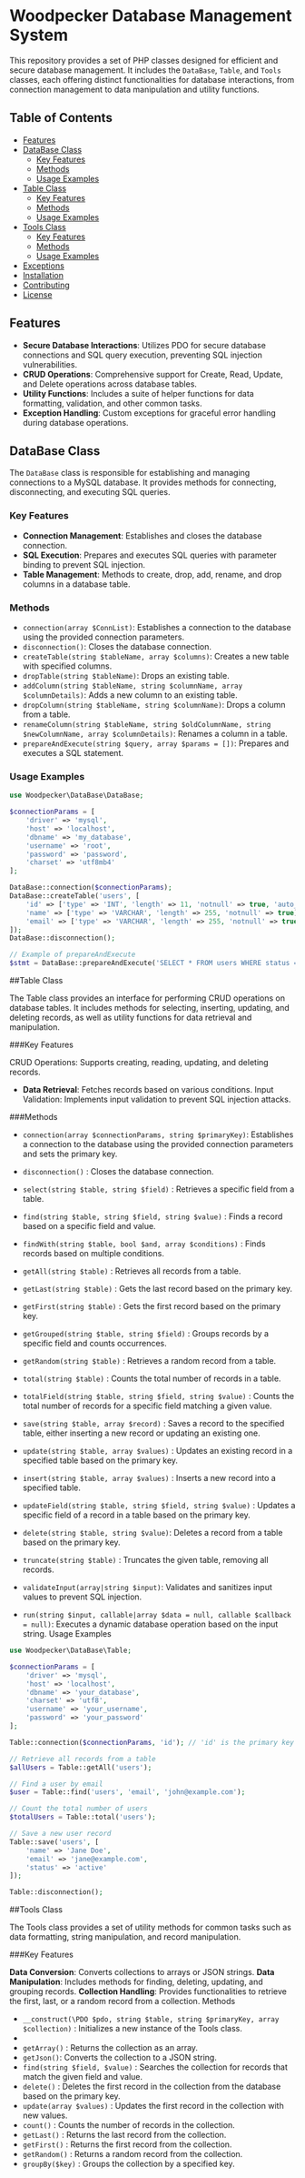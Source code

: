 # Woodpecker Database Management System

This repository provides a set of PHP classes designed for efficient and secure database management. It includes the `DataBase`, `Table`, and `Tools` classes, each offering distinct functionalities for database interactions, from connection management to data manipulation and utility functions.

## Table of Contents

- [Features](#features)
- [DataBase Class](#database-class)
    - [Key Features](#database-key-features)
    - [Methods](#database-methods)
    - [Usage Examples](#database-usage-examples)
- [Table Class](#table-class)
    - [Key Features](#table-key-features)
    - [Methods](#table-methods)
    - [Usage Examples](#table-usage-examples)
- [Tools Class](#tools-class)
    - [Key Features](#tools-key-features)
    - [Methods](#tools-methods)
    - [Usage Examples](#tools-usage-examples)
- [Exceptions](#exceptions)
- [Installation](#installation)
- [Contributing](#contributing)
- [License](#license)

## Features

- **Secure Database Interactions**: Utilizes PDO for secure database connections and SQL query execution, preventing SQL injection vulnerabilities.
- **CRUD Operations**: Comprehensive support for Create, Read, Update, and Delete operations across database tables.
- **Utility Functions**: Includes a suite of helper functions for data formatting, validation, and other common tasks.
- **Exception Handling**: Custom exceptions for graceful error handling during database operations.

## DataBase Class

The `DataBase` class is responsible for establishing and managing connections to a MySQL database. It provides methods for connecting, disconnecting, and executing SQL queries.

### Key Features

- **Connection Management**: Establishes and closes the database connection.
- **SQL Execution**: Prepares and executes SQL queries with parameter binding to prevent SQL injection.
- **Table Management**: Methods to create, drop, add, rename, and drop columns in a database table.

### Methods

- `connection(array $ConnList)`: Establishes a connection to the database using the provided connection parameters.
- `disconnection()`: Closes the database connection.
- `createTable(string $tableName, array $columns)`: Creates a new table with specified columns.
- `dropTable(string $tableName)`: Drops an existing table.
- `addColumn(string $tableName, string $columnName, array $columnDetails)`: Adds a new column to an existing table.
- `dropColumn(string $tableName, string $columnName)`: Drops a column from a table.
- `renameColumn(string $tableName, string $oldColumnName, string $newColumnName, array $columnDetails)`: Renames a column in a table.
- `prepareAndExecute(string $query, array $params = [])`: Prepares and executes a SQL statement.

### Usage Examples

```php
use Woodpecker\DataBase\DataBase;

$connectionParams = [
    'driver' => 'mysql',
    'host' => 'localhost',
    'dbname' => 'my_database',
    'username' => 'root',
    'password' => 'password',
    'charset' => 'utf8mb4'
];

DataBase::connection($connectionParams);
DataBase::createTable('users', [
    'id' => ['type' => 'INT', 'length' => 11, 'notnull' => true, 'auto_increment' => true, 'primary_key' => true],
    'name' => ['type' => 'VARCHAR', 'length' => 255, 'notnull' => true],
    'email' => ['type' => 'VARCHAR', 'length' => 255, 'notnull' => true]
]);
DataBase::disconnection();

// Example of prepareAndExecute
$stmt = DataBase::prepareAndExecute('SELECT * FROM users WHERE status = :status', ['status' => 'active']);
```
##Table Class

The Table class provides an interface for performing CRUD operations on database tables. It includes methods for selecting, inserting, updating, and deleting records, as well as utility functions for data retrieval and manipulation.

###Key Features

CRUD Operations: Supports creating, reading, updating, and deleting records.
- **Data Retrieval**: Fetches records based on various conditions.
Input Validation: Implements input validation to prevent SQL injection attacks.

###Methods
- `connection(array $connectionParams, string $primaryKey)`: Establishes a connection to the database using the provided connection parameters and sets the primary key.  
- `disconnection()` : Closes the database connection.
  
- `select(string $table, string $field)` : Retrieves a specific field from a table.  
- `find(string $table, string $field, string $value)` : Finds a record based on a specific field and value.  
- `findWith(string $table, bool $and, array $conditions)` : Finds records based on multiple conditions.  
- `getAll(string $table)` : Retrieves all records from a table.
- `getLast(string $table)` : Gets the last record based on the primary key.
- `getFirst(string $table)` : Gets the first record based on the primary key.
- `getGrouped(string $table, string $field)` : Groups records by a specific field and counts occurrences.
- `getRandom(string $table)` : Retrieves a random record from a table.
- `total(string $table)` : Counts the total number of records in a table.
- `totalField(string $table, string $field, string $value)` : Counts the total number of records for a specific field matching a given value.
- `save(string $table, array $record)` : Saves a record to the specified table, either inserting a new record or updating an existing one.
- `update(string $table, array $values)` : Updates an existing record in a specified table based on the primary key.
- `insert(string $table, array $values)` : Inserts a new record into a specified table.
- `updateField(string $table, string $field, string $value)` : Updates a specific field of a record in a table based on the primary key.
- `delete(string $table, string $value)`: Deletes a record from a table based on the primary key.
- `truncate(string $table)` : Truncates the given table, removing all records.
- `validateInput(array|string $input)`: Validates and sanitizes input values to prevent SQL injection.
- `run(string $input, callable|array $data = null, callable $callback = null)`: Executes a dynamic database operation based on the input string.
Usage Examples
```php
use Woodpecker\DataBase\Table;

$connectionParams = [
    'driver' => 'mysql',
    'host' => 'localhost',
    'dbname' => 'your_database',
    'charset' => 'utf8',
    'username' => 'your_username',
    'password' => 'your_password'
];

Table::connection($connectionParams, 'id'); // 'id' is the primary key

// Retrieve all records from a table
$allUsers = Table::getAll('users');

// Find a user by email
$user = Table::find('users', 'email', 'john@example.com');

// Count the total number of users
$totalUsers = Table::total('users');

// Save a new user record
Table::save('users', [
    'name' => 'Jane Doe',
    'email' => 'jane@example.com',
    'status' => 'active'
]);

Table::disconnection();
```

##Tools Class

The Tools class provides a set of utility methods for common tasks such as data formatting, string manipulation, and record manipulation.

###Key Features

**Data Conversion**: Converts collections to arrays or JSON strings.
**Data Manipulation**: Includes methods for finding, deleting, updating, and grouping records.
**Collection Handling**: Provides functionalities to retrieve the first, last, or a random record from a collection.
Methods

- `__construct(\PDO $pdo, string $table, string $primaryKey, array $collection)` : Initializes a new instance of the Tools class.
- 
- `getArray()` : Returns the collection as an array.
- `getJson()`: Converts the collection to a JSON string.
- `find(string $field, $value)` : Searches the collection for records that match the given field and value.
- `delete()` : Deletes the first record in the collection from the database based on the primary key.
- `update(array $values)` : Updates the first record in the collection with new values.
- `count()` : Counts the number of records in the collection.
- `getLast()` : Returns the last record from the collection.
- `getFirst()` : Returns the first record from the collection.
- `getRandom()` : Returns a random record from the collection.
- `groupBy($key)` : Groups the collection by a specified key.
